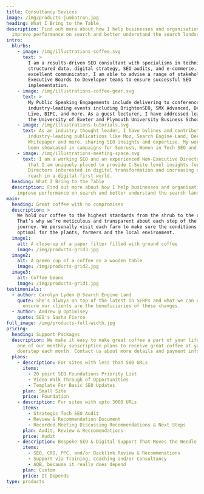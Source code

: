 ```yaml
---
title: Consultancy Sevices
image: /img/products-jumbotron.jpg
heading: What I Bring to the Table
description: Find out more about how I help businesses and organisations to
  improve performance on search and better understand the search landscape.
intro:
  blurbs:
    - image: /img/illustrations-coffee.svg
      text: >
        I am a results-driven SEO consultant with specialisms in technical SEO,
        structured data, digital strategy, SEO audits, and e-commerce. An
        excellent communicator, I am able to advise a range of stakeholders from
        Executive Boards to Developer teams to ensure successful SEO
        implementation.
    - image: /img/illustrations-coffee-gear.svg
      text: >
        My Public Speaking Engagements include delivering to conference talks at
        industry-leading events including BrightonSEO, SMX Advanced, DeepCrawl
        Live, BIPC, and more. As a guest lecturer, I have addressed learners at
        the University of Exeter and Plymouth University Business School.
    - image: /img/illustrations-tutorials.svg
      text: As an industry thought leader, I have bylines and contributions in
        industry-leading publications like Moz, Search Engine Land, Deepcrawl
        Whitepaper and more, sharing SEO insights and expertise. My work has
        been showcased in campaigns for Semrush, Women in Tech SEO and more.
    - image: /img/illustrations-meeting-space.svg
      text: I am a working SEO and an experienced Non-Executive Director. This means
        that I am uniquely placed to provide C-Suite level insights for
        Directors interested in digital transformation and increasing online
        reach in a digital-first world.
  heading: What I Bring to the Table
  description: Find out more about how I help businesses and organisations to
    improve performance on search and better understand the search landscape.
main:
  heading: Great coffee with no compromises
  description: >
    We hold our coffee to the highest standards from the shrub to the cup.
    That’s why we’re meticulous and transparent about each step of the coffee’s
    journey. We personally visit each farm to make sure the conditions are
    optimal for the plants, farmers and the local environment.
  image1:
    alt: A close-up of a paper filter filled with ground coffee
    image: /img/products-grid3.jpg
  image2:
    alt: A green cup of a coffee on a wooden table
    image: /img/products-grid2.jpg
  image3:
    alt: Coffee beans
    image: /img/products-grid1.jpg
testimonials:
  - author: Carolyn Lyden @ Search Engine Land
    quote: She’s always on top of the latest in SERPs and what we can do as SEOs to
      ensure our clients are the beneficiaries of these changes.
  - author: Andrew @ Optimisey
    quote: SEO's Sasha Fierce
full_image: /img/products-full-width.jpg
pricing:
  heading: Support Packages
  description: We make it easy to make great coffee a part of your life. Choose
    one of our monthly subscription plans to receive great coffee at your
    doorstep each month. Contact us about more details and payment info.
  plans:
    - description: For sites with less than 500 URLs
      items:
        - 20 point SEO Foundations Priority List
        - Video Walk Through of Opportunities
        - Template For Basic SEO Updates
      plan: Small Site 
      price: Foundation 
    - description: For sites with upto 3000 URLs
      items:
        - Strategic Tech SEO Audit
        - Review & Recommendation Document
        - Recorded Meeting Discussing Recommendations & Next Steps
      plan: Audit, Review & Reccomendations
      price: Audit
    - description: Bespoke SEO & Digital Support That Moves the Needle
      items:
        - SEO, CRO, PPC, and/or Backlink Review & Recommenations
        - Support via Training, Coaching and/or Consultancy
        - AOB, because it really does depend
      plan: Custom
      price: It Depends
type: products
---
```

